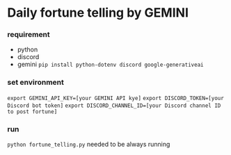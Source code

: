 # Daily fortune telling by GEMINI

### requirement
- python
- discord
- gemini
```pip install python-dotenv discord google-generativeai```

### set environment
```export GEMINI_API_KEY=[your GEMINI API kye]```
```export DISCORD_TOKEN=[your Discord bot token]```
```export DISCORD_CHANNEL_ID=[your Discord channel ID to post fortune]```

### run
```python fortune_telling.py```
needed to be always running